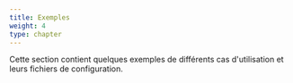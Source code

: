 ```yaml
---
title: Exemples
weight: 4
type: chapter
---
```


Cette section contient quelques exemples de différents cas d'utilisation et leurs fichiers de configuration.
